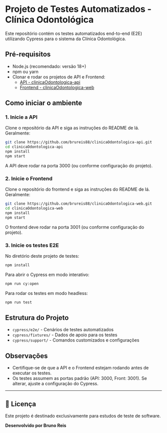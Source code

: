 # Projeto de Testes Automatizados - Clínica Odontológica

Este repositório contém os testes automatizados end-to-end (E2E) utilizando Cypress para o sistema da Clínica Odontológica.

## Pré-requisitos

- Node.js (recomendado: versão 18+)
- npm ou yarn
- Clonar e rodar os projetos de API e Frontend:
  - [API - clinicaOdontologica-api](https://github.com/brureis88/clinicaOdontologica-api)
  - [Frontend - clinicaOdontologica-web](https://github.com/brureis88/clinicaOdontologica-web)

## Como iniciar o ambiente

### 1. Inicie a API

Clone o repositório da API e siga as instruções do README de lá. Geralmente:

```bash
git clone https://github.com/brureis88/clinicaOdontologica-api.git
cd clinicaOdontologica-api
npm install
npm start
```

A API deve rodar na porta 3000 (ou conforme configuração do projeto).

### 2. Inicie o Frontend

Clone o repositório do frontend e siga as instruções do README de lá. Geralmente:

```bash
git clone https://github.com/brureis88/clinicaOdontologica-web.git
cd clinicaOdontologica-web
npm install
npm start
```

O frontend deve rodar na porta 3001 (ou conforme configuração do projeto).

### 3. Inicie os testes E2E

No diretório deste projeto de testes:

```bash
npm install
```

Para abrir o Cypress em modo interativo:

```bash
npm run cy:open
```

Para rodar os testes em modo headless:

```bash
npm run test
```

## Estrutura do Projeto

- `cypress/e2e/` - Cenários de testes automatizados
- `cypress/fixtures/` - Dados de apoio para os testes
- `cypress/support/` - Comandos customizados e configurações

## Observações

- Certifique-se de que a API e o Frontend estejam rodando antes de executar os testes.
- Os testes assumem as portas padrão (API: 3000, Front: 3001). Se alterar, ajuste a configuração do Cypress.

---

## 📝 Licença

Este projeto é destinado exclusivamente para estudos de teste de software.

**Desenvolvido por Bruno Reis**
